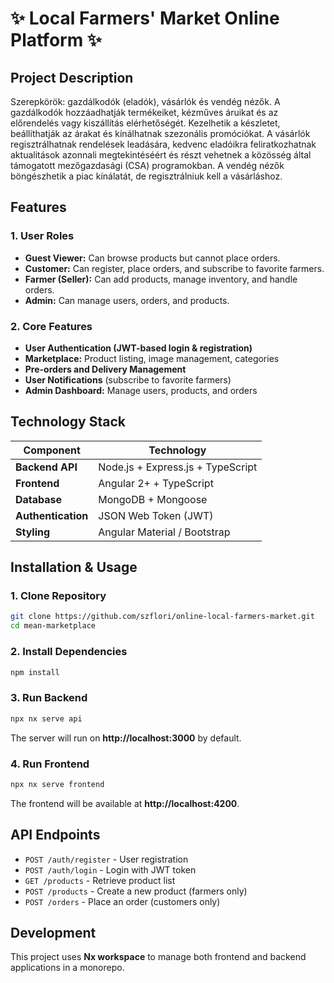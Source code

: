 # ✨ Local Farmers' Market Online Platform ✨

## **Project Description**
Szerepkörök: gazdálkodók (eladók), vásárlók és vendég nézők.
A gazdálkodók hozzáadhatják termékeiket, kézműves áruikat és az előrendelés vagy kiszállítás elérhetőségét. Kezelhetik a készletet, beállíthatják az árakat és kínálhatnak szezonális promóciókat. A vásárlók regisztrálhatnak rendelések leadására, kedvenc eladóikra feliratkozhatnak aktualitások azonnali megtekintéséért és részt vehetnek a közösség által támogatott mezőgazdasági (CSA) programokban. A vendég nézők böngészhetik a piac kínálatát, de regisztrálniuk kell a vásárláshoz.

## **Features**
### **1. User Roles**
- **Guest Viewer:** Can browse products but cannot place orders.
- **Customer:** Can register, place orders, and subscribe to favorite farmers.
- **Farmer (Seller):** Can add products, manage inventory, and handle orders.
- **Admin:** Can manage users, orders, and products.

### **2. Core Features**
- **User Authentication (JWT-based login & registration)**
- **Marketplace:** Product listing, image management, categories
- **Pre-orders and Delivery Management**
- **User Notifications** (subscribe to favorite farmers)
- **Admin Dashboard:** Manage users, products, and orders

## **Technology Stack**
| Component | Technology |
|-----------|------------|
| **Backend API** | Node.js + Express.js + TypeScript |
| **Frontend** | Angular 2+ + TypeScript |
| **Database** | MongoDB + Mongoose |
| **Authentication** | JSON Web Token (JWT) |
| **Styling** | Angular Material / Bootstrap |

## **Installation & Usage**
### **1. Clone Repository**
```bash
git clone https://github.com/szflori/online-local-farmers-market.git
cd mean-marketplace
```

### **2. Install Dependencies**
```bash
npm install
```

### **3. Run Backend**
```bash
npx nx serve api
```
The server will run on **http://localhost:3000** by default.

### **4. Run Frontend**
```bash
npx nx serve frontend
```
The frontend will be available at **http://localhost:4200**.

## **API Endpoints**
- `POST /auth/register` - User registration
- `POST /auth/login` - Login with JWT token
- `GET /products` - Retrieve product list
- `POST /products` - Create a new product (farmers only)
- `POST /orders` - Place an order (customers only)

## **Development**
This project uses **Nx workspace** to manage both frontend and backend applications in a monorepo.
